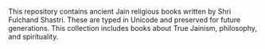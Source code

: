 This repository contains ancient Jain religious books written by Shri Fulchand Shastri. These are typed in Unicode and preserved for future generations. This collection includes books about True Jainism, philosophy, and spirituality.
